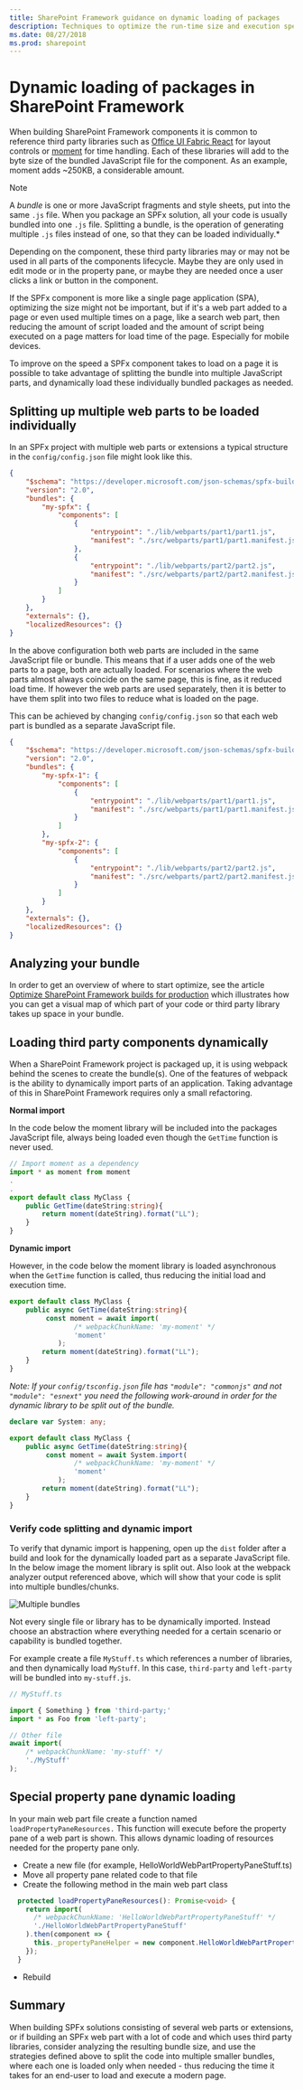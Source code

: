 ```yaml
---
title: SharePoint Framework guidance on dynamic loading of packages
description: Techniques to optimize the run-time size and execution speed of your SharePoint Framework component.
ms.date: 08/27/2018
ms.prod: sharepoint
---
```


# Dynamic loading of packages in SharePoint Framework

When building SharePoint Framework components it is common to reference third party libraries such as [Office UI Fabric React](https://www.npmjs.com/package/office-ui-fabric-react) for layout controls or [moment](https://www.npmjs.com/package/moment) for time handling. Each of these libraries will add to the byte size of the bundled JavaScript file for the component. As an example, moment adds ~250KB, a considerable amount.

> [!NOTE]
> A _bundle_ is one or more JavaScript fragments and style sheets, put into the same `.js` file. When you package an SPFx solution, all your code is usually bundled into one `.js` file. Splitting a bundle, is the operation of generating multiple `.js` files instead of one, so that they can be loaded individually.*

Depending on the component, these third party libraries may or may not be used in all parts of the components lifecycle. Maybe they are only used in edit mode or in the property pane, or maybe they are needed once a user clicks a link or button in the component.

If the SPFx component is more like a single page application (SPA), optimizing the size might not be important, but if it's a web part added to a page or even used multiple times on a page, like a search web part, then reducing the amount of script loaded and the amount of script being executed on a page matters for load time of the page. Especially for mobile devices.

To improve on the speed a SPFx component takes to load on a page it is possible to take advantage of splitting the bundle into multiple JavaScript parts, and dynamically load these individually bundled packages as needed.

## Splitting up multiple web parts to be loaded individually

In an SPFx project with multiple web parts or extensions a typical structure in the `config/config.json` file might look like this.

```json
{
    "$schema": "https://developer.microsoft.com/json-schemas/spfx-build/config.2.0.schema.json",
    "version": "2.0",
    "bundles": {
        "my-spfx": {
            "components": [
                {
                    "entrypoint": "./lib/webparts/part1/part1.js",
                    "manifest": "./src/webparts/part1/part1.manifest.json"
                },
                {
                    "entrypoint": "./lib/webparts/part2/part2.js",
                    "manifest": "./src/webparts/part2/part2.manifest.json"
                }
            ]
        }
    },
    "externals": {},
    "localizedResources": {}
}
```

In the above configuration both web parts are included in the same JavaScript file or bundle. This means that if a user adds one of the web parts to a page, both are actually loaded. For scenarios where the web parts almost always coincide on the same page, this is fine, as it reduced load time. If however the web parts are used separately, then it is better to have them split into two files to reduce what is loaded on the page.

This can be achieved by changing `config/config.json` so that each web part is bundled as a separate JavaScript file. 

```json
{
    "$schema": "https://developer.microsoft.com/json-schemas/spfx-build/config.2.0.schema.json",
    "version": "2.0",
    "bundles": {
        "my-spfx-1": {
            "components": [
                {
                    "entrypoint": "./lib/webparts/part1/part1.js",
                    "manifest": "./src/webparts/part1/part1.manifest.json"
                }
            ]
        },
        "my-spfx-2": {
            "components": [
                {
                    "entrypoint": "./lib/webparts/part2/part2.js",
                    "manifest": "./src/webparts/part2/part2.manifest.json"
                }
            ]
        }
    },
    "externals": {},
    "localizedResources": {}
}
```

## Analyzing your bundle

In order to get an overview of where to start optimize, see the article [Optimize SharePoint Framework builds for production](https://github.com/SharePoint/sp-dev-docs/blob/master/docs/spfx/toolchain/optimize-builds-for-production.md) which illustrates how you can get a visual map of which part of your code or third party library takes up space in your bundle.

## Loading third party components dynamically

When a SharePoint Framework project is packaged up, it is using webpack behind the scenes to create the bundle(s). One of the features of webpack is the ability to dynamically import parts of an application. Taking advantage of this in SharePoint Framework requires only a small refactoring.

**Normal import**

In the code below the moment library will be included into the packages JavaScript file, always being loaded even though the `GetTime` function is never used.

```typescript
// Import moment as a dependency
import * as moment from moment
.
.
export default class MyClass {
    public GetTime(dateString:string){
		return moment(dateString).format("LL");
    }
}
```

**Dynamic import**

However, in the code below the moment library is loaded asynchronous when the `GetTime` function is called, thus reducing the initial load and execution time.

```typescript
export default class MyClass {
    public async GetTime(dateString:string){
         const moment = await import(
                /* webpackChunkName: 'my-moment' */
                'moment'
            );
		return moment(dateString).format("LL");
    }
}
```

*Note: If your `config/tsconfig.json` file has `"module": "commonjs"` and not `"module": "esnext"` you need the following work-around in order for the dynamic library to be split out of the bundle.*

```typescript
declare var System: any;

export default class MyClass {
    public async GetTime(dateString:string){
         const moment = await System.import(
                /* webpackChunkName: 'my-moment' */
                'moment'
            );
		return moment(dateString).format("LL");
    }
}
```

### Verify code splitting and dynamic import

To verify that dynamic import is happening, open up the `dist` folder after a build and look for the dynamically loaded part as a separate JavaScript file. In the below image the moment library is split out. Also look at the webpack analyzer output referenced above, which will show that your code is split into multiple bundles/chunks.

![Multiple bundles](../images/dynamic-bundling.png)

Not every single file or library has to be dynamically imported. Instead choose an abstraction where everything needed for a certain scenario or capability is bundled together.

For example create a file `MyStuff.ts` which references a number of libraries, and then dynamically load `MyStuff`. In this case, `third-party` and `left-party` will be bundled into `my-stuff.js`.

```typescript
// MyStuff.ts

import { Something } from 'third-party;'
import * as Foo from 'left-party';

// Other file
await import(
    /* webpackChunkName: 'my-stuff' */
    './MyStuff'
);
```

## Special property pane dynamic loading

In your main web part file create a function named `loadPropertyPaneResources.` This function will execute before the property pane of a web part is shown. This allows dynamic loading of resources needed for the property pane only.

* Create a  new file (for example, HelloWorldWebPartPropertyPaneStuff.ts)
* Move all property pane related code to that file
* Create the following method in the main web part class

```typescript
  protected loadPropertyPaneResources(): Promise<void> {
    return import(
      /* webpackChunkName: 'HelloWorldWebPartPropertyPaneStuff' */
      './HelloWorldWebPartPropertyPaneStuff'
    ).then(component => {
      this._propertyPaneHelper = new component.HelloWorldWebPartPropertyPaneStuff(this);
    });
  }
```

- Rebuild

## Summary

When building SPFx solutions consisting of several web parts or extensions, or if building  an SPFx web part with a lot of code and which uses third party libraries, consider analyzing the resulting bundle size, and use the strategies defined above to split the code into multiple smaller bundles, where each one is loaded only when needed - thus reducing the time it takes for an end-user to load and execute a modern page.
